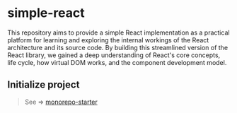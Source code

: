 # simple-react

This repository aims to provide a simple React implementation as a practical platform for learning and exploring the internal workings of the React architecture and its source code. By building this streamlined version of the React library, we gained a deep understanding of React's core concepts, life cycle, how virtual DOM works, and the component development model.

## Initialize project

> See &rArr; [monorepo-starter](https://github.com/RYGRIT/monorepo-starter)